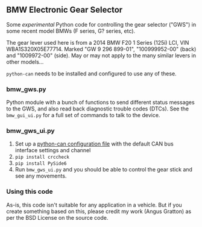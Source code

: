 ## BMW Electronic Gear Selector

Some *experimental* Python code for controlling the gear selector ("GWS") in some recent model BMWs (F series, G? series, etc).

The gear lever used here is from a 2014 BMW F20 1 Series (125i) LCI, VIN WBA1S320X05E77714. Marked "GW 9 296 899-01", "100999952-00" (back) and "1009972-00" (side). May or may not apply to the many similar levers in other models...

`python-can` needs to be installed and configured to use any of these.

### bmw_gws.py

Python module with a bunch of functions to send different status messages to the GWS, and also read back diagnostic trouble codes (DTCs). See the `bmw_gui_ui.py` for a full set of commands to talk to the device.


### bmw_gws_ui.py

1. Set up a [python-can configuration file](https://python-can.readthedocs.io/en/master/configuration.html#configuration-file) with the default CAN bus interface settings and channel
2. `pip install crccheck`
3. `pip install PySide6`
4. Run `bmw_gws_ui.py` and you should be able to control the gear stick and see any movements.

### Using this code

As-is, this code isn't suitable for any application in a vehicle. But if you create something based on this, please credit my work  (Angus Gratton) as per the BSD License on the source code.
